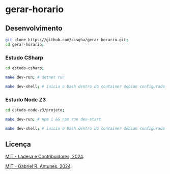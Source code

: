 # gerar-horario

## Desenvolvimento

```sh
git clone https://github.com/sisgha/gerar-horario.git;
cd gerar-horario;
```

### Estudo CSharp

```sh
cd estudo-csharp;
```

```sh
make dev-run; # dotnet run
```

```sh
make dev-shell; # inicia o bash dentro do container debian configurado com o dotnet sdk
```

### Estudo Node Z3

```sh
cd estudo-node-z3/projeto;
```

```sh
make dev-run; # npm i && npm run dev-start
```

```sh
make dev-shell; # inicia o bash dentro do container debian configurado com o docker
```


## Licença

[MIT - Ladesa e Contribuidores, 2024](./LICENSE).

[MIT - Gabriel R. Antunes, 2024](./LICENSE).